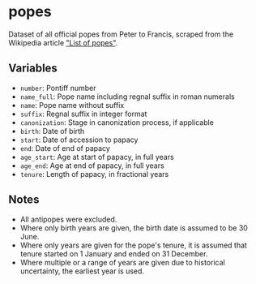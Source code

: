 # popes
Dataset of all official popes from Peter to Francis, scraped from the Wikipedia article ["List of popes"](https://en.wikipedia.org/wiki/List_of_popes).

## Variables
- `number`: Pontiff number
- `name_full`: Pope name including regnal suffix in roman numerals
- `name`: Pope name without suffix
- `suffix`: Regnal suffix in integer format
- `canonization`: Stage in canonization process, if applicable
- `birth`: Date of birth
- `start`: Date of accession to papacy
- `end`: Date of end of papacy
- `age_start`: Age at start of papacy, in full years 
- `age_end`: Age at end of papacy, in full years
- `tenure`: Length of papacy, in fractional years

## Notes
- All antipopes were excluded.
- Where only birth years are given, the birth date is assumed to be 30 June.
- Where only years are given for the pope's tenure, it is assumed that tenure started on 1 January and ended on 31 December.
- Where multiple or a range of years are given due to historical uncertainty, the earliest year is used.  
